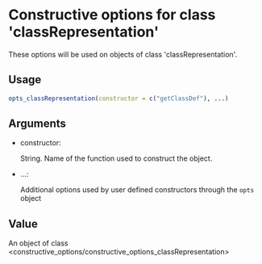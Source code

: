 # Constructive options for class 'classRepresentation'

These options will be used on objects of class 'classRepresentation'.

## Usage

``` r
opts_classRepresentation(constructor = c("getClassDef"), ...)
```

## Arguments

- constructor:

  String. Name of the function used to construct the object.

- ...:

  Additional options used by user defined constructors through the
  `opts` object

## Value

An object of class
\<constructive_options/constructive_options_classRepresentation\>
